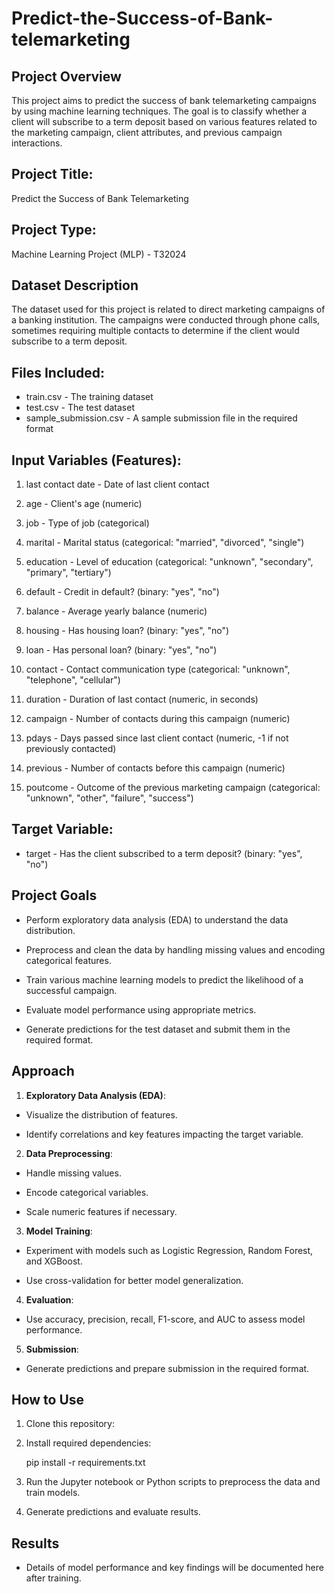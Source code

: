 # Predict-the-Success-of-Bank-telemarketing

## Project Overview
This project aims to predict the success of bank telemarketing campaigns by using machine learning techniques. The goal is to classify whether a client will subscribe to a term deposit based on various features related to the marketing campaign, client attributes, and previous campaign interactions.

## Project Title:
Predict the Success of Bank Telemarketing

## Project Type:
Machine Learning Project (MLP) - T32024

## Dataset Description
The dataset used for this project is related to direct marketing campaigns of a banking institution. The campaigns were conducted through phone calls, sometimes requiring multiple contacts to determine if the client would subscribe to a term deposit.

## Files Included:
- train.csv - The training dataset
- test.csv - The test dataset
- sample_submission.csv - A sample submission file in the required format

## Input Variables (Features):
1. last contact date - Date of last client contact

2. age - Client's age (numeric)

3. job - Type of job (categorical)

4. marital - Marital status (categorical: "married", "divorced", "single")

5. education - Level of education (categorical: "unknown", "secondary", "primary", "tertiary")

6. default - Credit in default? (binary: "yes", "no")

7. balance - Average yearly balance (numeric)

8. housing - Has housing loan? (binary: "yes", "no")

9. loan - Has personal loan? (binary: "yes", "no")

10. contact - Contact communication type (categorical: "unknown", "telephone", "cellular")

11. duration - Duration of last contact (numeric, in seconds)

12. campaign - Number of contacts during this campaign (numeric)

13. pdays - Days passed since last client contact (numeric, -1 if not previously contacted)

14. previous - Number of contacts before this campaign (numeric)

15. poutcome - Outcome of the previous marketing campaign (categorical: "unknown", "other", "failure", "success")

## Target Variable:
- target - Has the client subscribed to a term deposit? (binary: "yes", "no")

## Project Goals
- Perform exploratory data analysis (EDA) to understand the data distribution.

- Preprocess and clean the data by handling missing values and encoding categorical features.

- Train various machine learning models to predict the likelihood of a successful campaign.

- Evaluate model performance using appropriate metrics.

- Generate predictions for the test dataset and submit them in the required format.

## Approach
1. **Exploratory Data Analysis (EDA)**:

- Visualize the distribution of features.

- Identify correlations and key features impacting the target variable.

2. **Data Preprocessing**:

- Handle missing values.

- Encode categorical variables.

- Scale numeric features if necessary.

3. **Model Training**:

- Experiment with models such as Logistic Regression, Random Forest, and XGBoost.

- Use cross-validation for better model generalization.

4. **Evaluation**:

- Use accuracy, precision, recall, F1-score, and AUC to assess model performance.

5. **Submission**:

- Generate predictions and prepare submission in the required format.

## How to Use
1. Clone this repository:
2. Install required dependencies:

   pip install -r requirements.txt

3. Run the Jupyter notebook or Python scripts to preprocess the data and train models.
4. Generate predictions and evaluate results.

## Results
- Details of model performance and key findings will be documented here after training.
